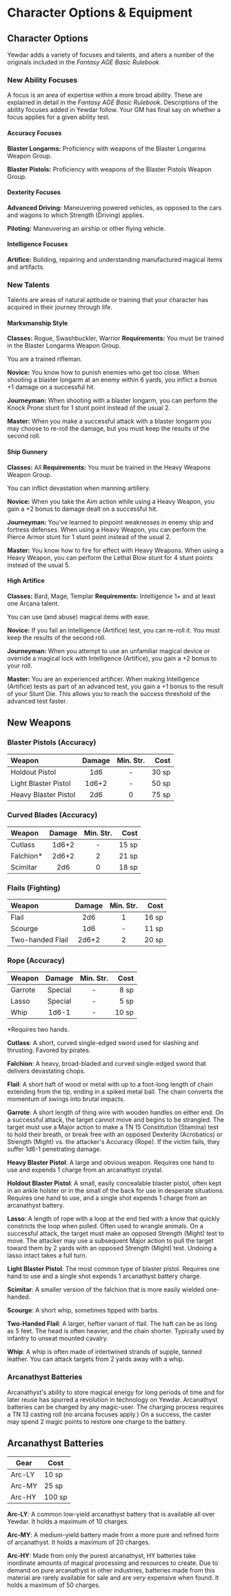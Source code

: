 # Character Options & Equipment

## Character Options

Yewdar adds a variety of focuses and talents, and alters a number of the originals included in the *Fantasy AGE Basic Rulebook*.

### New Ability Focuses
A focus is an area of expertise within a more broad ability. These are explained in detail in the *Fantasy AGE Basic Rulebook*. Descriptions of the ability focuses added in Yewdar follow. Your GM has final say on whether a focus applies for a given ability test.

#### Accuracy Focuses
**Blaster Longarms:** Proficiency with weapons of the Blaster Longarms Weapon Group.

**Blaster Pistols:** Proficiency with weapons of the Blaster Pistols Weapon Group.

#### Dexterity Focuses
**Advanced Driving:** Maneuvering powered vehicles, as opposed to the cars and wagons to which Strength (Driving) applies.

**Piloting:** Maneuvering an airship or other flying vehicle.

#### Intelligence Focuses
**Artifice:** Building, repairing and understanding manufactured magical items and artifacts.

### New Talents
Talents are areas of natural aptitude or training that your character has acquired in their journey through life.

#### Marksmanship Style
**Classes:** Rogue, Swashbuckler, Warrior
**Requirements:** You must be trained in the Blaster Longarms Weapon Group.

You are a trained rifleman.

**Novice:** You know how to punish enemies who get too close. When shooting a blaster longarm at an enemy within 6 yards, you inflict a bonus +1 damage on a successful hit.

**Journeyman:** When shooting with a blaster longarm, you can perform the Knock Prone stunt for 1 stunt point instead of the usual 2.

**Master:** When you make a successful attack with a blaster longarm you may choose to re-roll the damage, but you must keep the results of the second roll.

#### Ship Gunnery
**Classes:** All
**Requirements:** You must be trained in the Heavy Weapons Weapon Group.

You can inflict devastation when manning artillery.

**Novice:** When you take the Aim action while using a Heavy Weapon, you gain a +2 bonus to damage dealt on a successful hit.

**Journeyman:** You've learned to pinpoint weaknesses in enemy ship and fortress defenses. When using a Heavy Weapon, you can perform the Pierce Armor stunt for 1 stunt point instead of the usual 2.

**Master:** You know how to fire for effect with Heavy Weapons. When using a Heavy Weapon, you can perform the Lethal Blow stunt for 4 stunt points instead of the usual 5.

#### High Artifice
**Classes:** Bard, Mage, Templar
**Requirements:** Intelligence 1+ and at least one Arcana talent.

You can use (and abuse) magical items with ease.

**Novice:** If you fail an Intelligence (Artifice) test, you can re-roll it. You must keep the results of the second roll.

**Journeyman:** When you attempt to use an unfamiliar magical device or override a magical lock with Intelligence (Artifice), you gain a +2 bonus to your roll.

**Master:** You are an experienced artificer. When making Intelligence (Artifice) tests as part of an advanced test, you gain a +1 bonus to the result of your Stunt Die. This allows you to reach the success threshold of the advanced test faster.


<a name="weapons"></a>
## New Weapons

### Blaster Pistols (Accuracy)

|        Weapon        | Damage | Min. Str. | Cost  |
|:---------------------|:------:|:---------:|------:|
| Holdout Pistol       | 1d6    | -         | 30 sp |
| Light Blaster Pistol | 1d6+2  | -         | 50 sp |
| Heavy Blaster Pistol | 2d6    | 0         | 75 sp |

### Curved Blades (Accuracy)

|   Weapon   | Damage | Min. Str. | Cost  |
|:-----------|:------:|:---------:|------:|
|  Cutlass   | 1d6+2  | -         | 15 sp |
|  Falchion* | 2d6+2  | 2         | 21 sp |
|  Scimitar  | 2d6    | 0         | 18 sp |

### Flails (Fighting)

|      Weapon      | Damage | Min. Str. | Cost  |
|:-----------------|:------:|:---------:|------:|
| Flail            | 2d6    | 1         | 16 sp |
| Scourge          | 1d6    | -         | 11 sp |
| Two-handed Flail | 2d6+2  | 2         | 20 sp |

### Rope (Accuracy)

|   Weapon   | Damage  | Min. Str. | Cost  |
|:-----------|:-------:|:---------:|------:|
| Garrote    | Special | -         | 8 sp  |
| Lasso      | Special | -         | 5 sp  |
| Whip       | 1d6-1   | -         | 10 sp |

\*Requires two hands.

**Cutlass**: A short, curved single-edged sword used for slashing and thrusting. Favored by pirates.

**Falchion**: A heavy, broad-bladed and curved single-edged sword that delivers devastating chops.

**Flail**: A short haft of wood or metal with up to a foot-long length of chain extending from the tip, ending in a spiked metal ball. The chain converts the momentum of swings into brutal impacts.

**Garrote**: A short length of thing wire with wooden handles on either end. On a successful attack, the target cannot move and begins to be strangled. The target must use a Major action to make a TN 15 Constitution (Stamina) test to hold their breath, or break free with an opposed Dexterity (Acrobatics) or Strength (Might) vs. the attacker's Accuracy (Rope). If the victim fails, they suffer 1d6-1 penetrating damage.

**Heavy Blaster Pistol**: A large and obvious weapon. Requires one hand to use and expends 1 charge from an arcanathyst crystal.

**Holdout Blaster Pistol**: A small, easily concealable blaster pistol, often kept in an ankle holster or in the small of the back for use in desperate situations. Requires one hand to use, and a single shot expends 1 charge from an arcanathyst battery.

**Lasso**: A length of rope with a loop at the end tied with a know that quickly constricts the loop when pulled. Often used to wrangle animals. On a successful attack, the target must make an opposed Strength (Might) test to move. The attacker may use a subsequent Major action to pull the target toward them by 2 yards with an opposed Strength (Might) test. Undoing a lasso intact takes a full turn.

**Light Blaster Pistol**: The most common type of blaster pistol. Requires one hand to use and a single shot expends 1 arcanathyst battery charge.

**Scimitar**: A smaller version of the falchion that is more easily wielded one-handed.

**Scourge**: A short whip, sometimes tipped with barbs.

**Two-Handed Flail**: A larger, heftier variant of flail. The haft can be as long as 5 feet. The head is often heavier, and the chain shorter. Typically used by infantry to unseat mounted cavalry.

**Whip**: A whip is often made of intertwined strands of supple, tanned leather. You can attack targets from 2 yards away with a whip.

<a name="batteries"></a>
### Arcanathyst Batteries
Arcanathyst's ability to store magical energy for long periods of time and for later reuse has spurred a revolution in technology on Yewdar. Arcanathyst batteries can be charged by any magic-user. The charging process requires a TN 13 casting roll (no arcana focuses apply.) On a success, the caster may spend 2 magic points to restore one charge to the battery.

## Arcanathyst Batteries

|  Gear  |  Cost  |
|--------|--------|
| Arc-LY | 10 sp  |
| Arc-MY | 25 sp  |
| Arc-HY | 100 sp |

**Arc-LY**: A common low-yield arcanathyst battery that is available all over Yewdar. It holds a maximum of 10 charges.

**Arc-MY**: A medium-yield battery made from a more pure and refined form of arcanathyst. It holds a maximum of 20 charges.

**Arc-HY**: Made from only the purest arcanathyst, HY batteries take inordinate amounts of magical processing and resources to create. Due to demand on pure arcanathyst in other industries, batteries made from this material are rarely available for sale and are *very* expensive when found. It holds a maximum of 50 charges.